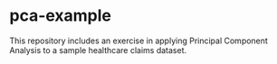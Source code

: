 # pca-example
This repository includes an exercise in applying Principal Component Analysis to a sample healthcare claims dataset.
